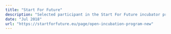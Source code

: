 ```yaml
---
title: "Start For Future"
description: "Selected participant in the Start For Future incubator program for startups, based in Munich, DE"
date: "Jul 2018"
url: "https://startforfuture.eu/page/open-incubation-program-new"
---
```

